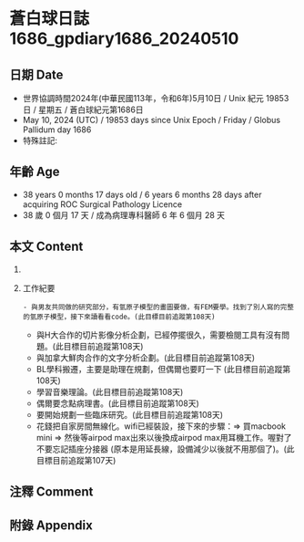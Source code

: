 [_metadata_:encoding]: - "utf-8"
[_metadata_:language]: - "zh-Hant-TW"
[_metadata_:fileformat]: - "markdown"
[_metadata_:MIME_type]: - "text/plain"
[_metadata_:markdown_version]: - "commonmark version 0.30"
[_metadata_:markdown_spec]: - "https://spec.commonmark.org/0.30/"

# 蒼白球日誌1686_gpdiary1686_20240510 #

## 日期 Date ##

* 世界協調時間2024年(中華民國113年，令和6年)5月10日 / Unix 紀元 19853 日 / 星期五 / 蒼白球紀元第1686日
* May 10, 2024 (UTC) / 19853 days since Unix Epoch / Friday / Globus Pallidum day 1686
* 特殊註記:

## 年齡 Age ##

* 38 years 0 months 17 days old / 6 years 6 months 28 days after acquiring ROC Surgical Pathology Licence
* 38 歲 0 個月 17 天 / 成為病理專科醫師 6 年 6 個月 28 天

## 本文 Content ##

1. 

    
2. 工作紀要

       - 與男友共同做的研究部分，有氫原子模型的畫圖要做，有FEM要學。找到了別人寫的完整的氫原子模型，接下來讀看看code。(此目標目前追蹤第108天)
   - 與H大合作的切片影像分析企劃，已經停擺很久，需要檢閱工具有沒有問題。(此目標目前追蹤第108天)
   - 與加拿大鮮肉合作的文字分析企劃。(此目標目前追蹤第108天)
   - BL學科搬遷，主要是助理在規劃，但偶爾也要盯一下 (此目標目前追蹤第108天)
   - 學習音樂理論。(此目標目前追蹤第108天)
   - 偶爾要念點病理書。(此目標目前追蹤第108天)
   - 要開始規劃一些臨床研究。(此目標目前追蹤第108天)
   - 花錢把自家房間無線化。wifi已經裝設，接下來的步驟：=> 買macbook mini => 然後等airpod max出來以後換成airpod max用耳機工作。喔對了不要忘記插座分接器 (原本是用延長線，設備減少以後就不用那個了)。(此目標目前追蹤第107天)


## 注釋 Comment ##


## 附錄 Appendix ##

